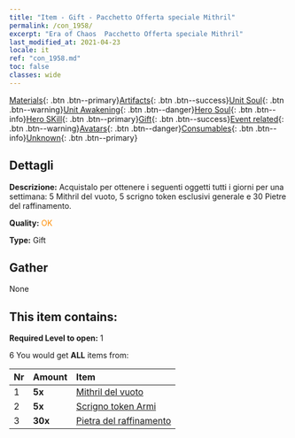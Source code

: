 ```yaml
---
title: "Item - Gift - Pacchetto Offerta speciale Mithril"
permalink: /con_1958/
excerpt: "Era of Chaos  Pacchetto Offerta speciale Mithril"
last_modified_at: 2021-04-23
locale: it
ref: "con_1958.md"
toc: false
classes: wide
---
```

 [Materials](/ItemsIT/){: .btn .btn--primary}[Artifacts](/ItemsIT/Artifacts/){: .btn .btn--success}[Unit Soul](/ItemsIT/UnitSoul/){: .btn .btn--warning}[Unit Awakening](/ItemsIT/UnitAwakening/){: .btn .btn--danger}[Hero Soul](/ItemsIT/HeroSoul/){: .btn .btn--info}[Hero SKill](/ItemsIT/HeroSkill/){: .btn .btn--primary}[Gift](/ItemsIT/Gift/){: .btn .btn--success}[Event related](/ItemsIT/Events/){: .btn .btn--warning}[Avatars](/ItemsIT/Avatars/){: .btn .btn--danger}[Consumables](/ItemsIT/Consumables/){: .btn .btn--info}[Unknown](/ItemsIT/Unknown/){: .btn .btn--primary}

## Dettagli
 **Descrizione:** Acquistalo per ottenere i seguenti oggetti tutti i giorni per una settimana: 5 Mithril del vuoto, 5 scrigno token esclusivi generale e 30 Pietre del raffinamento.

 **Quality:** <span style="color: #FF8C00">OK</span>

 **Type:** Gift

## Gather

  None

## This item contains:

 **Required Level to open:** 1

 6 You would get **ALL** items  from:

  | Nr | Amount |     Item    |
  |:---|:-------|:------------|
  | 1 |  **5x** | [Mithril del vuoto](/ItemsIT/con_817/) |  | 
  | 2 |  **5x** | [Scrigno token Armi](/ItemsIT/con_1367/) |  | 
  | 3 |  **30x** | [Pietra del raffinamento](/ItemsIT/con_814/) |  | 
